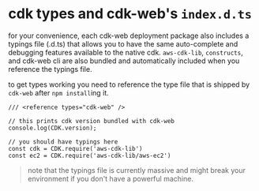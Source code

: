 # cdk types and cdk-web's `index.d.ts`

for your convenience, each cdk-web deployment package also includes a typings file (.d.ts) that allows you to have the
same auto-complete and debugging features available to the native cdk. `aws-cdk-lib`, `constructs`, and cdk-web cli are
also bundled and automatically included when you reference the typings file.

to get types working you need to reference the type file that is shipped by `cdk-web` after `npm install`ing it.

```
/// <reference types="cdk-web" />

// this prints cdk version bundled with cdk-web
console.log(CDK.version);

// you should have typings here
const cdk = CDK.require('aws-cdk-lib')
const ec2 = CDK.require('aws-cdk-lib/aws-ec2')
```

> note that the typings file is currently massive and might break your environment if you don't have a powerful machine.
